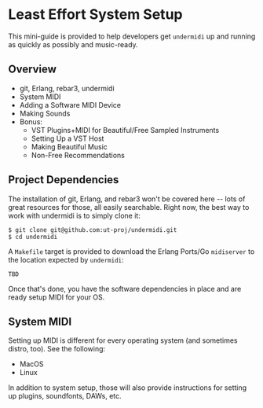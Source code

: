 # Least Effort System Setup

This mini-guide is provided to help developers get `undermidi` up and running as quickly as possibly and music-ready.

## Overview

* git, Erlang, rebar3, undermidi
* System MIDI
* Adding a Software MIDI Device
* Making Sounds
* Bonus:
  * VST Plugins+MIDI for Beautiful/Free Sampled Instruments
  * Setting Up a VST Host
  * Making Beautiful Music
  * Non-Free Recommendations
  
## Project Dependencies

The installation of git, Erlang, and rebar3 won't be covered here -- lots of great resources for those, all easily searchable. Right now, the best way to work with undermidi is to simply clone it:

``` shell
$ git clone git@github.com:ut-proj/undermidi.git
$ cd undermidi
```

A `Makefile` target is provided to download the Erlang Ports/Go `midiserver` to the location expected by `undermidi`:

``` shell
TBD
```

Once that's done, you have the software dependencies in place and are ready setup MIDI for your OS.

## System MIDI

Setting up MIDI is different for every operating system (and sometimes distro, too). See the following:

* MacOS
* Linux

In addition to system setup, those will also provide instructions for setting up plugins, soundfonts, DAWs, etc.
